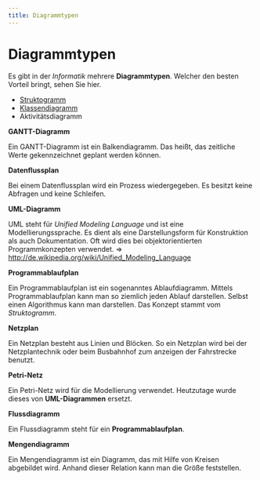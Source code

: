 ```yaml
---
title: Diagrammtypen
---
```


# Diagrammtypen

Es gibt in der *Informatik* mehrere **Diagrammtypen**. Welcher den
besten Vorteil bringt, sehen Sie hier.

-   [Struktogramm](./Struktogramm)
-   [Klassendiagramm](./Klassendiagramm)
-   Aktivitätsdiagramm

**GANTT-Diagramm**

Ein GANTT-Diagramm ist ein Balkendiagramm. Das heißt, das zeitliche
Werte gekennzeichnet geplant werden können.

**Datenflussplan**

Bei einem Datenflussplan wird ein Prozess wiedergegeben. Es besitzt
keine Abfragen und keine Schleifen.

**UML-Diagramm**

UML steht für *Unified Modeling Language* und ist eine
Modellierungssprache. Es dient als eine Darstellungsform für
Konstruktion als auch Dokumentation. Oft wird dies bei
objektorientierten Programmkonzepten verwendet. ⇒
<http://de.wikipedia.org/wiki/Unified_Modeling_Language>

**Programmablaufplan**

Ein Programmablaufplan ist ein sogenanntes Ablaufdiagramm. Mittels
Programmablaufplan kann man so ziemlich jeden Ablauf darstellen. Selbst
einen Algorithmus kann man darstellen. Das Konzept stammt vom
*Struktogramm*.

**Netzplan**

Ein Netzplan besteht aus Linien und Blöcken. So ein Netzplan wird bei
der Netzplantechnik oder beim Busbahnhof zum anzeigen der Fahrstrecke
benutzt.

**Petri-Netz**

Ein Petri-Netz wird für die Modellierung verwendet. Heutzutage wurde
dieses von **UML-Diagrammen** ersetzt.

**Flussdiagramm**

Ein Flussdiagramm steht für ein **Programmablaufplan**.

**Mengendiagramm**

Ein Mengendiagramm ist ein Diagramm, das mit Hilfe von Kreisen
abgebildet wird. Anhand dieser Relation kann man die Größe feststellen.
